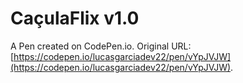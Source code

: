 # CaçulaFlix v1.0

A Pen created on CodePen.io. Original URL: [https://codepen.io/lucasgarciadev22/pen/vYpJVJW](https://codepen.io/lucasgarciadev22/pen/vYpJVJW).


